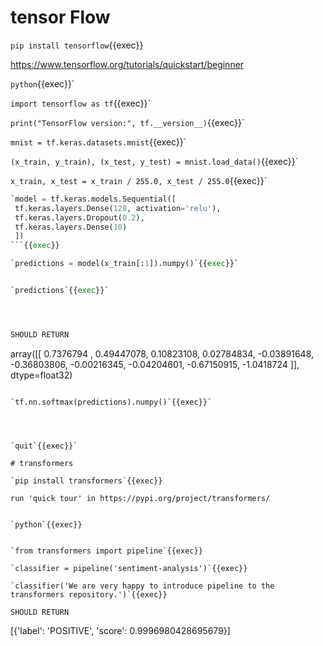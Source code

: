 # tensor Flow

`pip install tensorflow`{{exec}}


https://www.tensorflow.org/tutorials/quickstart/beginner


`python`{{exec}}`


`import tensorflow as tf`{{exec}}`


`print("TensorFlow version:", tf.__version__)`{{exec}}`



`mnist = tf.keras.datasets.mnist`{{exec}}`


`(x_train, y_train), (x_test, y_test) = mnist.load_data()`{{exec}}`


`x_train, x_test = x_train / 255.0, x_test / 255.0`{{exec}}`



```python
`model = tf.keras.models.Sequential([
 tf.keras.layers.Dense(128, activation='relu'),
 tf.keras.layers.Dropout(0.2),
 tf.keras.layers.Dense(10)
 ])
```{{exec}}

`predictions = model(x_train[:1]).numpy()`{{exec}}`


`predictions`{{exec}}`




SHOULD RETURN
 ```
array([[ 0.7376794 ,  0.49447078,  0.10823108,  0.02784834, -0.03891648,
        -0.36803806, -0.00216345, -0.04204601, -0.67150915, -1.0418724 ]],
      dtype=float32)

 ```

`tf.nn.softmax(predictions).numpy()`{{exec}}`




`quit`{{exec}}`

# transformers

`pip install transformers`{{exec}}

run 'quick tour' in https://pypi.org/project/transformers/


`python`{{exec}}


`from transformers import pipeline`{{exec}}

`classifier = pipeline('sentiment-analysis')`{{exec}}

`classifier('We are very happy to introduce pipeline to the transformers repository.')`{{exec}}

SHOULD RETURN

```
[{'label': 'POSITIVE', 'score': 0.9996980428695679}]

```
